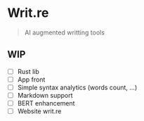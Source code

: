 # Writ.re

> AI augmented writting tools

## WIP

- [ ] Rust lib
- [ ] App front
- [ ] Simple syntax analytics (words count, ...)
- [ ] Markdown support
- [ ] BERT enhancement
- [ ] Website writ.re
